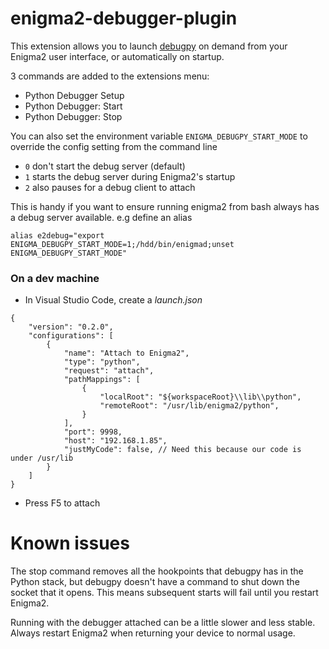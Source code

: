 # enigma2-debugger-plugin
This extension allows you to launch [debugpy](https://github.com/microsoft/debugpy) on demand from your Enigma2 user interface, or automatically on startup.

3 commands are added to the extensions menu:
- Python Debugger Setup
- Python Debugger: Start
- Python Debugger: Stop

You can also set the environment variable `ENIGMA_DEBUGPY_START_MODE` to override the config setting from the command line
- `0` don't start the debug server (default)
- `1` starts the debug server during Enigma2's startup
- `2` also pauses for a debug client to attach

This is handy if you want to ensure running enigma2 from bash always has a debug server available. e.g define an alias
```
alias e2debug="export ENIGMA_DEBUGPY_START_MODE=1;/hdd/bin/enigmad;unset ENIGMA_DEBUGPY_START_MODE"
```

### On a dev machine
- In Visual Studio Code, create a _launch.json_
```
{
	"version": "0.2.0",
	"configurations": [
		{
			"name": "Attach to Enigma2",
			"type": "python",
			"request": "attach",
			"pathMappings": [
				{
					"localRoot": "${workspaceRoot}\\lib\\python",
					"remoteRoot": "/usr/lib/enigma2/python",
				}
			],
			"port": 9998,
			"host": "192.168.1.85",
			"justMyCode": false, // Need this because our code is under /usr/lib
		}
	]
}
```
- Press F5 to attach

# Known issues
The stop command removes all the hookpoints that debugpy has in the Python stack, but debugpy doesn't have a command to shut down the socket that it opens. This means subsequent starts will fail until you restart Enigma2.

Running with the debugger attached can be a little slower and less stable. Always restart Enigma2 when returning your device to normal usage.
